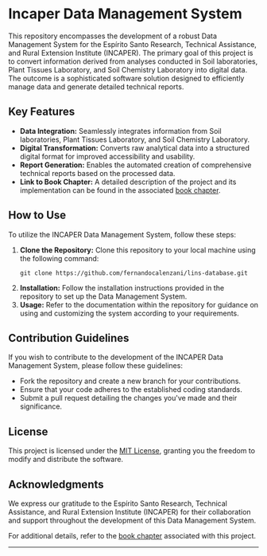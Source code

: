 # Incaper Data Management System

This repository encompasses the development of a robust Data Management System for the Espírito Santo Research, Technical Assistance, and Rural Extension Institute (INCAPER). The primary goal of this project is to convert information derived from analyses conducted in Soil laboratories, Plant Tissues Laboratory, and Soil Chemistry Laboratory into digital data. The outcome is a sophisticated software solution designed to efficiently manage data and generate detailed technical reports.

## Key Features
- **Data Integration:** Seamlessly integrates information from Soil laboratories, Plant Tissues Laboratory, and Soil Chemistry Laboratory.
- **Digital Transformation:** Converts raw analytical data into a structured digital format for improved accessibility and usability.
- **Report Generation:** Enables the automated creation of comprehensive technical reports based on the processed data.
- **Link to Book Chapter:** A detailed description of the project and its implementation can be found in the associated [book chapter](https://s3.amazonaws.com/downloads.editoracientifica.com.br/articles/200400052.pdf).

## How to Use
To utilize the INCAPER Data Management System, follow these steps:
1. **Clone the Repository:** Clone this repository to your local machine using the following command:
   ```
   git clone https://github.com/fernandocalenzani/lins-database.git
   ```
2. **Installation:** Follow the installation instructions provided in the repository to set up the Data Management System.
3. **Usage:** Refer to the documentation within the repository for guidance on using and customizing the system according to your requirements.

## Contribution Guidelines
If you wish to contribute to the development of the INCAPER Data Management System, please follow these guidelines:
- Fork the repository and create a new branch for your contributions.
- Ensure that your code adheres to the established coding standards.
- Submit a pull request detailing the changes you've made and their significance.

## License
This project is licensed under the [MIT License](LICENSE), granting you the freedom to modify and distribute the software.

## Acknowledgments
We express our gratitude to the Espírito Santo Research, Technical Assistance, and Rural Extension Institute (INCAPER) for their collaboration and support throughout the development of this Data Management System.

For additional details, refer to the [book chapter](https://s3.amazonaws.com/downloads.editoracientifica.com.br/articles/200400052.pdf) associated with this project.

---
